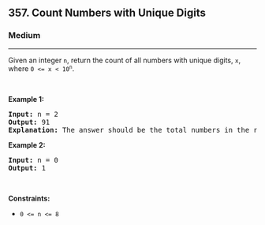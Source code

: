 <h2>357. Count Numbers with Unique Digits</h2><h3>Medium</h3><hr><div><p>Given an integer <code>n</code>, return the count of all numbers with unique digits, <code>x</code>, where <code>0 &lt;= x &lt; 10<sup>n</sup></code>.</p>

<p>&nbsp;</p>
<p><strong>Example 1:</strong></p>

<pre><strong>Input:</strong> n = 2
<strong>Output:</strong> 91
<strong>Explanation:</strong> The answer should be the total numbers in the range of 0 ≤ x &lt; 100, excluding 11,22,33,44,55,66,77,88,99
</pre>

<p><strong>Example 2:</strong></p>

<pre><strong>Input:</strong> n = 0
<strong>Output:</strong> 1
</pre>

<p>&nbsp;</p>
<p><strong>Constraints:</strong></p>

<ul>
	<li><code>0 &lt;= n &lt;= 8</code></li>
</ul>
</div>